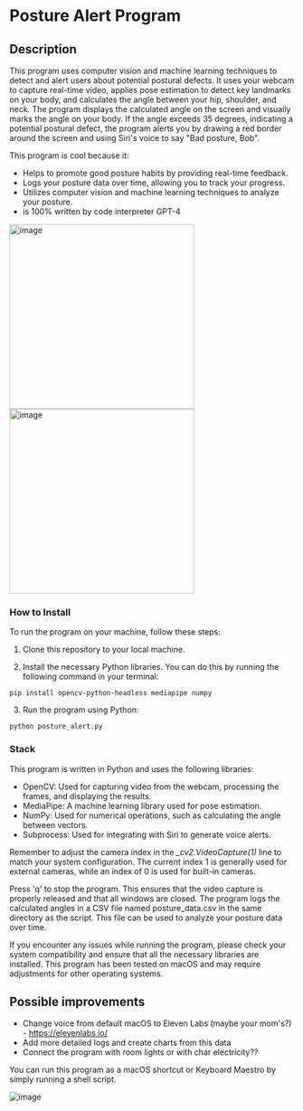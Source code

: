 # Posture Alert Program
## Description
This program uses computer vision and machine learning techniques to detect and alert users about potential postural defects. 
It uses your webcam to capture real-time video, applies pose estimation to detect key landmarks on your body, and calculates the angle between your hip, shoulder, and neck. 
The program displays the calculated angle on the screen and visually marks the angle on your body. 
If the angle exceeds 35 degrees, indicating a potential postural defect, the program alerts you by drawing a red border around the screen and using Siri's voice to say "Bad posture, Bob".

This program is cool because it:

- Helps to promote good posture habits by providing real-time feedback.
- Logs your posture data over time, allowing you to track your progress.
- Utilizes computer vision and machine learning techniques to analyze your posture.
- is 100% written by code interpreter GPT-4

<img width="327" alt="image" src="https://github.com/miekki-jerry/posture_recognition/assets/100033698/a2da320a-f07e-421f-923f-636c543497c7">
<img width="327" alt="image" src="https://github.com/miekki-jerry/posture_recognition/assets/100033698/99314e85-be2b-4f90-a68b-455874800bd2">


  
  
### How to Install
To run the program on your machine, follow these steps:

1. Clone this repository to your local machine.

2. Install the necessary Python libraries. You can do this by running the following command in your terminal:

```
pip install opencv-python-headless mediapipe numpy
```

3. Run the program using Python:
   
```
python posture_alert.py
```

### Stack
This program is written in Python and uses the following libraries:

- OpenCV: Used for capturing video from the webcam, processing the frames, and displaying the results.
- MediaPipe: A machine learning library used for pose estimation.
- NumPy: Used for numerical operations, such as calculating the angle between vectors.
- Subprocess: Used for integrating with Siri to generate voice alerts.

Remember to adjust the camera index in the *_cv2.VideoCapture(1)* line to match your system configuration. The current index 1 is generally used for external cameras, while an index of 0 is used for built-in cameras.

Press 'q' to stop the program. This ensures that the video capture is properly released and that all windows are closed. The program logs the calculated angles in a CSV file named posture_data.csv in the same directory as the script. This file can be used to analyze your posture data over time.

If you encounter any issues while running the program, please check your system compatibility and ensure that all the necessary libraries are installed. This program has been tested on macOS and may require adjustments for other operating systems.

## Possible improvements
- Change voice from default macOS to Eleven Labs (maybe your mom's?) - https://elevenlabs.io/
- Add more detailed logs and create charts from this data
- Connect the program with room lights or with char electricity??

You can run this program as a macOS shortcut or Keyboard Maestro by simply running a shell script.

![image](https://github.com/miekki-jerry/posture_recognition/assets/100033698/63174c2e-3260-41eb-b97b-79b2d2db7d8c)


